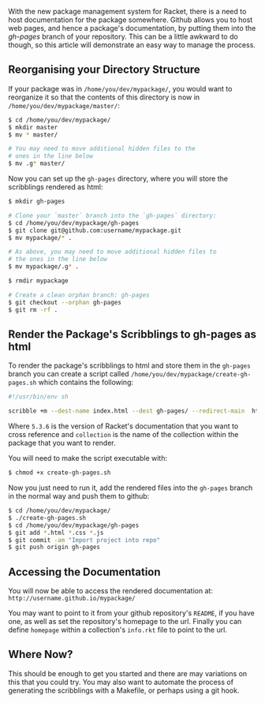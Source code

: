 With the new package management system for Racket, there is a need to host documentation for the package somewhere.  Github allows you to host web pages, and hence a package's documentation, by putting them into the _gh-pages_ branch of your repository.  This can be a little awkward to do though, so this article will demonstrate an easy way to manage the process.

## Reorganising your Directory Structure
If your package was in `/home/you/dev/mypackage/`, you would want to reorganize it so that the contents of this directory is now in `/home/you/dev/mypackage/master/`:

```` bash
$ cd /home/you/dev/mypackage/
$ mkdir master
$ mv * master/

# You may need to move additional hidden files to the
# ones in the line below
$ mv .g* master/
````


Now you can set up the `gh-pages` directory, where you will store the scribblings rendered as html:

```` bash
$ mkdir gh-pages

# Clone your `master` branch into the `gh-pages` directory:
$ cd /home/you/dev/mypackage/gh-pages
$ git clone git@github.com:username/mypackage.git
$ mv mypackage/* .

# As above, you may need to move additional hidden files to
# the ones in the line below
$ mv mypackage/.g* .

$ rmdir mypackage

# Create a clean orphan branch: gh-pages
$ git checkout --orphan gh-pages
$ git rm -rf .
````


## Render the Package's Scribblings to gh-pages as html
To render the package's scribblings to html and store them in the `gh-pages` branch you can create a script called `/home/you/dev/mypackage/create-gh-pages.sh` which contains the following:

```` bash
#!/usr/bin/env sh

scribble +m --dest-name index.html --dest gh-pages/ --redirect-main  http://download.racket-lang.org/docs/5.3.6/html/ master/collection/scribblings/collection.scrbl
````

Where `5.3.6` is the version of Racket's documentation that you want to cross reference and `collection` is the name of the collection within the package that you want to render.

You will need to make the script executable with:

```` bash
$ chmod +x create-gh-pages.sh
````

Now you just need to run it, add the rendered files into the `gh-pages` branch in the normal way and push them to github:

```` bash
$ cd /home/you/dev/mypackage/
$ ./create-gh-pages.sh
$ cd /home/you/dev/mypackage/gh-pages
$ git add *.html *.css *.js
$ git commit -am "Import project into repo"
$ git push origin gh-pages
````

## Accessing the Documentation
You will now be able to access the rendered documentation at:
  `http://username.github.io/mypackage/`

You may want to point to it from your github repository's `README`, if you have one, as well as set the repository's homepage to the url.  Finally you can define `homepage` within a collection's `info.rkt` file to point to the url.

## Where Now?
This should be enough to get you started and there are may variations on this that you could try.  You may also want to automate the process of generating the scribblings with a Makefile, or perhaps using a git hook.
